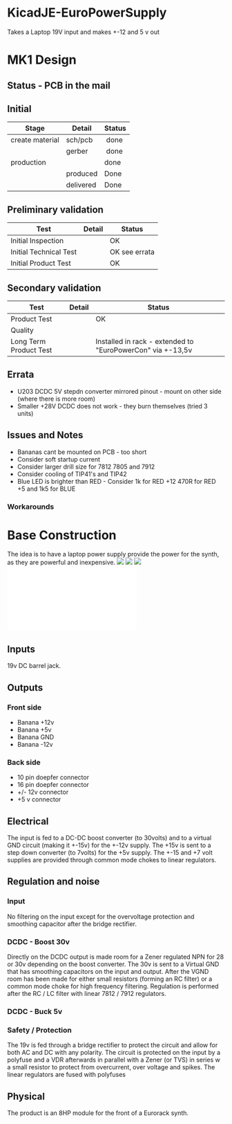 # KicadJE-EuroPowerSupply
Takes a Laptop 19V input and makes +-12 and 5 v out

# MK1 Design
## Status - PCB in the mail
## Initial 
| Stage  | Detail | Status |
| ------------- | ------------- | ------------- |
| create material  | sch/pcb | done  |
| | gerber | done |
| production  |   | done |
|  | produced | Done |
|  | delivered | Done |
## Preliminary validation
| Test  | Detail | Status |
| ------------- | ------------- | ------------- |
| Initial Inspection |  | OK |
| Initial Technical Test |   | OK see errata |
| Initial Product Test |   | OK |

## Secondary validation
| Test  | Detail | Status |
| ------------- | ------------- |------------- |
| Product Test |  | OK |
| Quality |  | |
| Long Term Product Test | | Installed in rack  - extended to "EuroPowerCon" via +-13,5v |

## Errata
 * U203 DCDC 5V stepdn converter mirrored pinout - mount on other side (where there is more room)
 * Smaller +28V DCDC does not work - they burn themselves (tried 3 units)
## Issues and Notes
 * Bananas cant be mounted on PCB - too short
 * Consider soft startup current
 * Consider larger drill size for 7812 7805 and 7912
 * Consider cooling of TIP41's and TIP42
 * Blue LED is brighter than RED - Consider 1k for RED +12 470R for RED +5 and 1k5 for BLUE 
### Workarounds

# Base Construction 
The idea is to have a laptop power supply provide the power for the synth, as they are powerful and inexpensive.
![](Eurorack_Faceplate_19Power_1.pdf.png)
![](KicadJE-EuroPowerSupply_3DTop1.png)
![](KicadJE-EuroPowerSupply_3DBottom1.png)
![](Eurorack_Faceplate_19Power_1.pdf)
## Inputs
19v DC barrel jack.

## Outputs
### Front side
 - Banana +12v
 - Banana +5v
 - Banana GND
 - Banana -12v

### Back side
 - 10 pin doepfer connector
 - 16 pin doepfer connector
 - +/- 12v connector
 - +5 v connector

## Electrical
The input is fed to a DC-DC boost converter (to 30volts) and to a virtual GND circuit (making it +-15v) for the +-12v supply.
The +15v is sent to a step down converter (to 7volts) for the +5v supply.
The +-15 and +7 volt supplies are provided through common mode chokes to linear regulators.

## Regulation and noise 
### Input
No filtering on the input except for the overvoltage protection and  smoothing capacitor after the bridge rectifier.
### DCDC - Boost 30v
Directly on the DCDC output is made room for a Zener regulated NPN for 28 or 30v depending on the boost converter.
The 30v is sent to a Virtual GND that has smoothing capacitors on the input and output.
After the VGND room has been made for either small resistors (forming an RC filter) or a common mode choke for high frequency filtering.
Regulation is performed after the RC / LC filter with linear 7812 / 7912 regulators.

### DCDC - Buck 5v


### Safety / Protection
The 19v is fed through a bridge rectifier to protect the circuit and allow for both AC and DC with any polarity. The circuit is protected on the input by a polyfuse and a VDR afterwards in parallel with a Zener (or TVS) in series w a small resistor to protect from overcurrent, over voltage and spikes.
The linear regulators are fused with polyfuses


## Physical
The product is an 8HP module for the front of a Eurorack synth.
